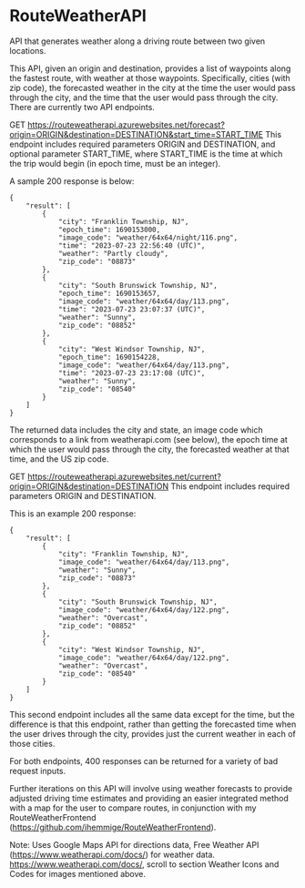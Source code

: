 # RouteWeatherAPI
API that generates weather along a driving route between two given locations.

This API, given an origin and destination, provides a list of waypoints along the fastest route, with weather at those waypoints.
Specifically, cities (with zip code), the forecasted weather in the city at the time the user would pass through the city, and the time that the user would pass through the city.
There are currently two API endpoints.

GET https://routeweatherapi.azurewebsites.net/forecast?origin=ORIGIN&destination=DESTINATION&start_time=START_TIME
This endpoint includes required parameters ORIGIN and DESTINATION, and optional parameter START_TIME, where START_TIME is the time at which the trip would begin (in epoch time, must be an integer).

A sample 200 response is below:

    {
        "result": [
            {
                "city": "Franklin Township, NJ",
                "epoch_time": 1690153000,
                "image_code": "weather/64x64/night/116.png",
                "time": "2023-07-23 22:56:40 (UTC)",
                "weather": "Partly cloudy",
                "zip_code": "08873"
            },
            {
                "city": "South Brunswick Township, NJ",
                "epoch_time": 1690153657,
                "image_code": "weather/64x64/day/113.png",
                "time": "2023-07-23 23:07:37 (UTC)",
                "weather": "Sunny",
                "zip_code": "08852"
            },
            {
                "city": "West Windsor Township, NJ",
                "epoch_time": 1690154228,
                "image_code": "weather/64x64/day/113.png",
                "time": "2023-07-23 23:17:08 (UTC)",
                "weather": "Sunny",
                "zip_code": "08540"
            }
        ]
    }

The returned data includes the city and state, an image code which corresponds to a link from weatherapi.com (see below), the epoch time at which the user would pass through the city, the forecasted weather at that time, and the US zip code.

GET https://routeweatherapi.azurewebsites.net/current?origin=ORIGIN&destination=DESTINATION
This endpoint includes required parameters ORIGIN and DESTINATION.

This is an example 200 response: 
    
    {
        "result": [
            {
                "city": "Franklin Township, NJ",
                "image_code": "weather/64x64/day/113.png",
                "weather": "Sunny",
                "zip_code": "08873"
            },
            {
                "city": "South Brunswick Township, NJ",
                "image_code": "weather/64x64/day/122.png",
                "weather": "Overcast",
                "zip_code": "08852"
            },
            {
                "city": "West Windsor Township, NJ",
                "image_code": "weather/64x64/day/122.png",
                "weather": "Overcast",
                "zip_code": "08540"
            }
        ]
    }

This second endpoint includes all the same data except for the time, but the difference is that this endpoint, rather than getting the forecasted time when the user drives through the city, provides just the current weather in each of those cities.

For both endpoints, 400 responses can be returned for a variety of bad request inputs.

Further iterations on this API will involve using weather forecasts to provide adjusted driving time estimates and providing an easier integrated method with a map for the user to compare routes, in conjunction with my RouteWeatherFrontend (https://github.com/ihemmige/RouteWeatherFrontend).

Note:
Uses Google Maps API for directions data, Free Weather API (https://www.weatherapi.com/docs/) for weather data.
https://www.weatherapi.com/docs/, scroll to section Weather Icons and Codes for images mentioned above.
